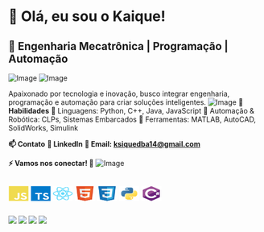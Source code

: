 <h1>👋 Olá, eu sou o Kaique!</h1>
<h2>🚀 Engenharia Mecatrônica | Programação | Automação</h2>

![Image](https://github.com/user-attachments/assets/3545c988-fcda-43c1-8427-f5be9561b8b7)
![Image](https://github.com/user-attachments/assets/27095722-9715-4ce7-a908-9577e0bafb78)


Apaixonado por tecnologia e inovação, busco integrar engenharia, programação e automação para criar soluções inteligentes.
![Image](https://github.com/user-attachments/assets/3545c988-fcda-43c1-8427-f5be9561b8b7)
**🚀 Habilidades**
🔹 Linguagens: Python, C++, Java, JavaScript
🔹 Automação & Robótica: CLPs, Sistemas Embarcados
🔹 Ferramentas: MATLAB, AutoCAD, SolidWorks, Simulink

**📫 Contato**
**🔗 LinkedIn**
**📩 Email: ksiquedba14@gmail.com**

**⚡ Vamos nos conectar! 🚀**
![Image](https://github.com/user-attachments/assets/3545c988-fcda-43c1-8427-f5be9561b8b7)
<div style="display: inline_block"><br>
  <img align="center" alt="Rafa-Js" height="30" width="40" src="https://raw.githubusercontent.com/devicons/devicon/master/icons/javascript/javascript-plain.svg">
  <img align="center" alt="Rafa-Ts" height="30" width="40" src="https://raw.githubusercontent.com/devicons/devicon/master/icons/typescript/typescript-plain.svg">
  <img align="center" alt="Rafa-React" height="30" width="40" src="https://raw.githubusercontent.com/devicons/devicon/master/icons/react/react-original.svg">
  <img align="center" alt="Rafa-HTML" height="30" width="40" src="https://raw.githubusercontent.com/devicons/devicon/master/icons/html5/html5-original.svg">
  <img align="center" alt="Rafa-CSS" height="30" width="40" src="https://raw.githubusercontent.com/devicons/devicon/master/icons/css3/css3-original.svg">
  <img align="center" alt="Rafa-Python" height="30" width="40" src="https://raw.githubusercontent.com/devicons/devicon/master/icons/python/python-original.svg">
  <img align="center" alt="Rafa-Csharp" height="30" width="40" src="https://raw.githubusercontent.com/devicons/devicon/master/icons/csharp/csharp-original.svg">
</div>

##

<div> 
 
  <a href="https://www.instagram.com/_kaayque.sz?igsh=MTg0MnpyeHgxc3IwcQ==" target="_blank"><img src="https://img.shields.io/badge/-Instagram-%23E4405F?style=for-the-badge&logo=instagram&logoColor=white" target="_blank"></a>
 <a href="https://discord.gg/cNZwnWfN" target="_blank"><img src="https://img.shields.io/badge/Discord-7289DA?style=for-the-badge&logo=discord&logoColor=white" target="_blank"></a> 
  <a href = "ksiquedba14@gmail.com"><img src="https://img.shields.io/badge/-Gmail-%23333?style=for-the-badge&logo=gmail&logoColor=white" target="_blank"></a>
  <a href="https://www.linkedin.com/in/kaique-araujo-5656172a9/" target="_blank"><img src="https://img.shields.io/badge/-LinkedIn-%230077B5?style=for-the-badge&logo=linkedin&logoColor=white" target="_blank"></a> 
  
</div>
